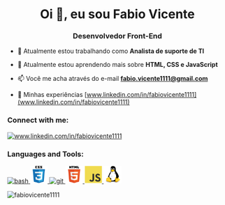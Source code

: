<h1 align="center">Oi 👋, eu sou Fabio Vicente</h1>
<h3 align="center">Desenvolvedor Front-End</h3>

- 🔭 Atualmente estou trabalhando como **Analista de suporte de TI**

- 🌱 Atualmente estou aprendendo mais sobre **HTML, CSS e JavaScript**

- 📫 Você me acha através do e-mail **fabio.vicente1111@gmail.com**

- 📄 Minhas experiências [www.linkedin.com/in/fabiovicente1111](www.linkedin.com/in/fabiovicente1111)

<h3 align="left">Connect with me:</h3>
<p align="left">
<a href="https://linkedin.com/in/www.linkedin.com/in/fabiovicente1111" target="blank"><img align="center" src="https://raw.githubusercontent.com/rahuldkjain/github-profile-readme-generator/master/src/images/icons/Social/linked-in-alt.svg" alt="www.linkedin.com/in/fabiovicente1111" height="30" width="40" /></a>
</p>

<h3 align="left">Languages and Tools:</h3>
<p align="left"> <a href="https://www.gnu.org/software/bash/" target="_blank" rel="noreferrer"> <img src="https://www.vectorlogo.zone/logos/gnu_bash/gnu_bash-icon.svg" alt="bash" width="40" height="40"/> </a> <a href="https://www.w3schools.com/css/" target="_blank" rel="noreferrer"> <img src="https://raw.githubusercontent.com/devicons/devicon/master/icons/css3/css3-original-wordmark.svg" alt="css3" width="40" height="40"/> </a> <a href="https://git-scm.com/" target="_blank" rel="noreferrer"> <img src="https://www.vectorlogo.zone/logos/git-scm/git-scm-icon.svg" alt="git" width="40" height="40"/> </a> <a href="https://www.w3.org/html/" target="_blank" rel="noreferrer"> <img src="https://raw.githubusercontent.com/devicons/devicon/master/icons/html5/html5-original-wordmark.svg" alt="html5" width="40" height="40"/> </a> <a href="https://developer.mozilla.org/en-US/docs/Web/JavaScript" target="_blank" rel="noreferrer"> <img src="https://raw.githubusercontent.com/devicons/devicon/master/icons/javascript/javascript-original.svg" alt="javascript" width="40" height="40"/> </a> <a href="https://www.linux.org/" target="_blank" rel="noreferrer"> <img src="https://raw.githubusercontent.com/devicons/devicon/master/icons/linux/linux-original.svg" alt="linux" width="40" height="40"/> </a> </p>

<p><img align="center" src="https://github-readme-stats.vercel.app/api/top-langs?username=fabiovicente1111&show_icons=true&locale=en&layout=compact" alt="fabiovicente1111" /></p>


<!---
FabioVicente1111/FabioVicente1111 is a ✨ special ✨ repository because its `README.md` (this file) appears on your GitHub profile.
You can click the Preview link to take a look at your changes.

# Como criar seu PORTFÓLIO DE PROJETOS e perfil no GitHub sendo ANALISTA DE DADOS
.Nesse video, mostra como usar a ferramenta abaixo
https://www.youtube.com/watch?v=vw1JzSpB1Aw&t=318s

# Ferramenta para facilitar em criar o README
https://rahuldkjain.github.io/gh-profile-readme-generator/

# LinkedIn anterior
www.linkedin.com/in/fabio-vicente-0b4154189

--->
